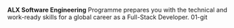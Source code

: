 **ALX Software Engineering** Programme prepares you with the technical and work-ready skills for a global career as a Full-Stack Developer.
01-git
